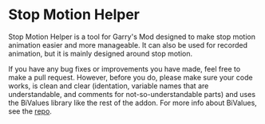 Stop Motion Helper
==================
Stop Motion Helper is a tool for Garry's Mod designed to make stop motion animation easier and more manageable.
It can also be used for recorded animation, but it is mainly designed around stop motion.

If you have any bug fixes or improvements you have made, feel free to make a pull request. However, before you do, please make sure your code works,
is clean and clear (identation, variable names that are understandable, and comments for not-so-understandable parts) and uses the BiValues
library like the rest of the addon. For more info about BiValues, see the [repo](https://github.com/Winded/BiValues).